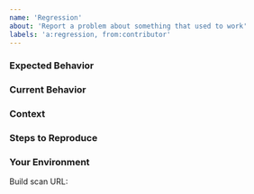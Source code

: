 ```yaml
---
name: 'Regression'
about: 'Report a problem about something that used to work'
labels: 'a:regression, from:contributor'
---
```


<!--- 
Please use our bug report template to report problems with something that has never worked.  
Regressions reports are greatly appreciated during our RC phase and before a final release.
-->

<!--- Provide a brief summary of the issue in the title above -->

### Expected Behavior
<!--- Tell us what should happen -->

### Current Behavior
<!--- Tell us what happens instead of the expected behavior -->

### Context
<!--- Which version did this stop working with? Which version do you know it works? -->
<!--- How has this issue affected you? What are you trying to accomplish? -->
<!--- Providing context helps us come up with a solution that is most useful in the real world -->

### Steps to Reproduce 
<!--- Provide a self-contained example project (as an attached archive or a Github project). -->
<!--- In the rare cases where this is infeasible, we will also accept a detailed set of instructions. -->

### Your Environment
<!--- Include as many relevant details about the environment you experienced the bug in -->
<!--- A build scan https://scans.gradle.com/get-started is ideal -->
Build scan URL:
